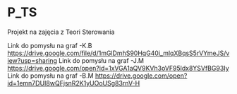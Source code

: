 # P_TS
Projekt na zajęcia z Teori Sterowania

Link do pomysłu na graf -K.B
https://drive.google.com/file/d/1mGlDmhS90HqG40i_mlqXBqsS5rVYmeJS/view?usp=sharing
Link do pomysłu na graf -J.M
https://drive.google.com/open?id=1xVGA1aQV9KVh3oVF95ldx8YSVfBG93Iy
Link do pomysłu na graf -B.M
https://drive.google.com/open?id=1emn7DUI8wQFjsnR2K1yUOoUSg83rnV-H
